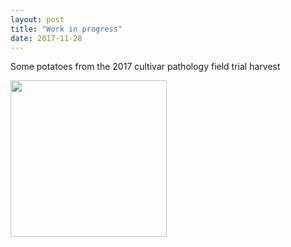 ```yaml
---
layout: post
title: "Work in progress"
date: 2017-11-28
---
```


Some potatoes from the 2017 cultivar pathology field trial harvest

<div class="blurb">
<IMG HEIGHT="250" WIDTH="250" src=/IMG_2208.JPG align=center>
</div><!-- /.blurb -->
